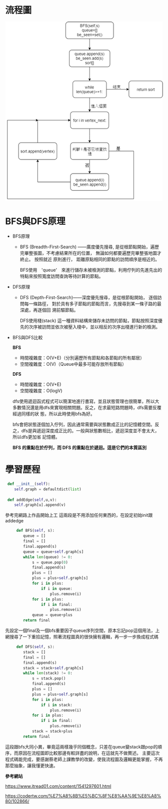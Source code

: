 # 流程圖

![](/images/BFS.jpg)




# BFS與DFS原理

* BFS原理

   * BFS (Breadth-First-Search) ——廣度優先搜尋, 是從根節點開始，遍歷完畢整張圖，不考慮結果所在的位置， 無論如何都要遍歷完畢整張地圖才終止。 按照就近      原則進行， 距離原點相同的節點的訪問順序是相近的。


     BFS使用　'queue'　來進行儲存未被檢測的節點，利用佇列的先進先出的特點來按照寬度訪問查詢等待計算的節點。
    
* DFS原理

   * DFS (Depth-First-Search)——深度優先搜尋，是從根節點開始， 逐個訪問每一條路徑， 對於具有多子節點的節點而言，先搜尋到某一條子路的最深處，再逐個回        溯前驅節點。

     DFS使用棧(stack) 這一種資料結構來儲存未訪問的節點，節點按照深度優先的次序被訪問並依次被壓入棧中，並以相反的次序出棧進行新的檢測。
     
     
* BFS與DFS比較

   **BFS**
   * 時間複雜度：O(V+E)（分別遍歷所有節點和各節點的所有鄰居）
   * 空間複雜度：O(V)（Queue中最多可能存放所有節點） 
   
   **DFS**
   * 時間複雜度：O(V+E)
   * 空間複雜度：O(logV)
   
   dfs使用遞迴函式程式可以簡潔地進行書寫，並且狀態管理也很簡單，所以大多數情況還是用dfs來實現相關問題。反之，在求最短路問題時，dfs需要反覆經過同樣的狀    態，所以此時使用bfs為好。

   bfs會把狀態逐個加入佇列，因此通常需要與狀態數成正比的記憶體空間。反之，dfs是與遞迴深度成正比的。一般與狀態數相比，遞迴深度並不會太大，所以dfs更加省    記憶體。
   
  **BFS 的重點在於佇列，而 DFS 的重點在於遞迴。這是它們的本質區別**
  
  
# 學習歷程




```python
 def __init__(self): 
    self.graph = defaultdict(list) 
 
 def addEdge(self,u,v): 
    self.graph[u].append(v)
```

參考完網路上作品開始上工
這兩段是不用添加任何東西的，在設定初始init跟addedge


```python
     def BFS(self, s):
        queue = []
        final = []
        final.append(s)
        queue = queue+self.graph[s]
        while len(queue) != 0:
            s = queue.pop(0)
            final.append(s)
            plus = []
            plus = plus+self.graph[s]
            for i in plus:
                if i in queue:
                    plus.remove(i)
            for i in plus:
                if i in final:
                    plus.remove(i)
            queue = queue+plus
        return final
```

先設定一個final及一個bfs重要因子queue序列空間，原本忘記pop這個用法，上網搜尋了一下重拾記憶，照著流程圖真的很快擁有邏輯，再一步一步換成程式碼


```python
     def DFS(self, s):
        stack = []
        final = []
        final.append(s)
        stack = stack+self.graph[s]
        while len(stack) != 0:
            s = stack.pop()
            final.append(s)
            plus = []
            plus = plus+self.graph[s]
            for i in plus:
                if i in stack:
                    plus.remove(i)
            for i in plus:
                if i in final:
                    plus.remove(i)
            stack = stack+plus
        return final
```

這段跟bfs大同小異，畢竟這兩樣幾乎同個概念，只差在queue變stack跟pop的順序，而原因在流程圖即比較那邊有較詳盡的說明，在這就先不做贅述。
主要這次程式碼能完成，要感謝蔡老師上課教學的改變，使我流程圖及邏輯更能掌握，不再那麼抽象，讓我懂更快速。
  
  
  
  



**參考網站**

https://www.itread01.com/content/1541297601.html

https://codertw.com/%E7%A8%8B%E5%BC%8F%E8%AA%9E%E8%A8%80/102866/

